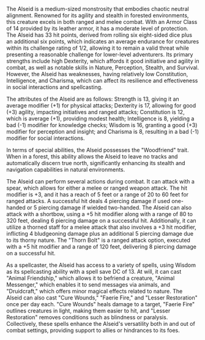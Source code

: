 The Alseid is a medium-sized monstrosity that embodies chaotic neutral alignment. Renowned for its agility and stealth in forested environments, this creature excels in both ranged and melee combat. With an Armor Class of 14 provided by its leather armor, it has a moderate level of protection. The Alseid has 33 hit points, derived from rolling six eight-sided dice plus an additional six points, which indicates an average endurance for creatures within its challenge rating of 1/2, allowing it to remain a valid threat while presenting a reasonable challenge for lower-level adventurers. Its primary strengths include high Dexterity, which affords it good initiative and agility in combat, as well as notable skills in Nature, Perception, Stealth, and Survival. However, the Alseid has weaknesses, having relatively low Constitution, Intelligence, and Charisma, which can affect its resilience and effectiveness in social interactions and spellcasting.

The attributes of the Alseid are as follows: Strength is 13, giving it an average modifier (+1) for physical attacks; Dexterity is 17, allowing for good (+3) agility, impacting initiatives and ranged attacks; Constitution is 12, which is average (+1), providing modest health; Intelligence is 8, yielding a bad (-1) modifier for knowledge checks; Wisdom is 16, granting a good (+3) modifier for perception and insight; and Charisma is 8, resulting in a bad (-1) modifier for social interactions. 

In terms of special abilities, the Alseid possesses the "Woodfriend" trait. When in a forest, this ability allows the Alseid to leave no tracks and automatically discern true north, significantly enhancing its stealth and navigation capabilities in natural environments.

The Alseid can perform several actions during combat. It can attack with a spear, which allows for either a melee or ranged weapon attack. The hit modifier is +3, and it has a reach of 5 feet or a range of 20 to 60 feet for ranged attacks. A successful hit deals 4 piercing damage if used one-handed or 5 piercing damage if wielded two-handed. The Alseid can also attack with a shortbow, using a +5 hit modifier along with a range of 80 to 320 feet, dealing 6 piercing damage on a successful hit. Additionally, it can utilize a thorned staff for a melee attack that also involves a +3 hit modifier, inflicting 4 bludgeoning damage plus an additional 5 piercing damage due to its thorny nature. The "Thorn Bolt" is a ranged attack option, executed with a +5 hit modifier and a range of 120 feet, delivering 8 piercing damage on a successful hit.

As a spellcaster, the Alseid has access to a variety of spells, using Wisdom as its spellcasting ability with a spell save DC of 13. At will, it can cast "Animal Friendship," which allows it to befriend a creature, "Animal Messenger," which enables it to send messages via animals, and "Druidcraft," which offers minor magical effects related to nature. The Alseid can also cast "Cure Wounds," "Faerie Fire," and "Lesser Restoration" once per day each. "Cure Wounds" heals damage to a target, "Faerie Fire" outlines creatures in light, making them easier to hit, and "Lesser Restoration" removes conditions such as blindness or paralysis. Collectively, these spells enhance the Alseid's versatility both in and out of combat settings, providing support to allies or hindrances to its foes.